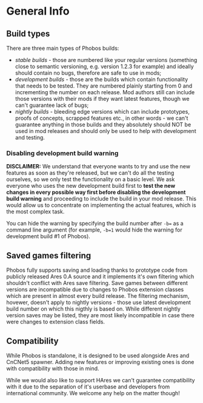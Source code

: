 # General Info

## Build types

There are three main types of Phobos builds:
- *stable builds* - those are numbered like your regular versions (something close to semantic versioning, e.g. version 1.2.3 for example) and ideally should contain no bugs, therefore are safe to use in mods;
- *development builds* - those are the builds which contain functionality that needs to be tested. They are numbered plainly starting from 0 and incrementing the number on each release. Mod authors still can include those versions with their mods if they want latest features, though we can't guarantee lack of bugs;
- *nightly builds* - bleeding edge versions which can include prototypes, proofs of concepts, scrapped features etc., in other words - we can't guarantee anything in those builds and they absolutely should NOT be used in mod releases and should only be used to help with development and testing.

### Disabling development build warning

**DISCLAIMER:** We understand that everyone wants to try and use the new features as soon as they're released, but we can't do all the testing ourselves, so we only test the functionality on a basic level. We ask everyone who uses the new development build first to **test the new changes in every possible way first before disabling the development build warning** and proceeding to include the build in your mod release. This would allow us to concentrate on implementing the actual features, which is the most complex task.

You can hide the warning by specifying the build number after `-b=` as a command line argument (for example, `-b=1` would hide the warning for development build #1 of Phobos).

## Saved games filtering

Phobos fully supports saving and loading thanks to prototype code from publicly released Ares 0.A source and it implements it's own filtering which shouldn't conflict with Ares save filtering. Save games between different versions are incompatible due to changes to Phobos extension classes which are present in almost every build release. The filtering mechanism, hovewer, doesn't apply to nightly versions - those use latest development build number on which this nigthly is based on. While different nightly version saves may be listed, they are most likely incompatible in case there were changes to extension class fields.

## Compatibility

While Phobos is standalone, it is designed to be used alongside Ares and CnCNet5 spawner. Adding new features or improving existing ones is done with compatibility with those in mind.

While we would also like to support HAres we can't guarantee compatibility with it due to the separation of it's userbase and developers from international community. We welcome any help on the matter though!